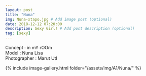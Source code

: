 ```yaml
---
layout: post
title: "Nuna"
img: Nuna-xtapo.jpg # Add image post (optional)
date: 2018-12-12 07:20:00
description: Sexy Girl! # Add post description (optional)
tag: [sexy]
---
```

Concept : in mY rOOm  
Model : Nuna Lisa  
Photographer : Marut Utl      

{% include image-gallery.html folder="/assets/img/A1/Nuna/" %}
